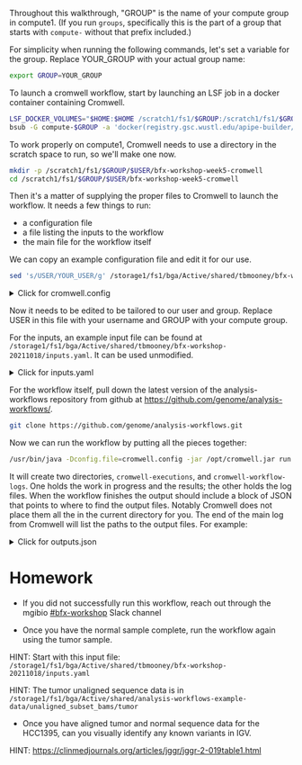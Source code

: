 Throughout this walkthrough, "GROUP" is the name of your compute group in compute1.  (If you run `groups`, specifically this is the part of a group that starts with `compute-` without that prefix included.)

For simplicity when running the following commands, let's set a variable for the group. Replace YOUR_GROUP with your actual group name:
```bash
export GROUP=YOUR_GROUP
```

To launch a cromwell workflow, start by launching an LSF job in a docker container containing Cromwell.
```bash
LSF_DOCKER_VOLUMES="$HOME:$HOME /scratch1/fs1/$GROUP:/scratch1/fs1/$GROUP /storage1/fs1/$GROUP/Active:/storage1/fs1/$GROUP/Active /storage1/fs1/bga/Active:/storage1/fs1/bga/Active" \
bsub -G compute-$GROUP -a 'docker(registry.gsc.wustl.edu/apipe-builder/genome_perl_environment:compute1-8)' -M 8000M -R 'select[mem>8000M] rusage[mem=8000M]' -Is -q general-interactive /bin/bash -l
```

To work properly on compute1, Cromwell needs to use a directory in the scratch space to run, so we'll make one now.
```bash
mkdir -p /scratch1/fs1/$GROUP/$USER/bfx-workshop-week5-cromwell
cd /scratch1/fs1/$GROUP/$USER/bfx-workshop-week5-cromwell
```

Then it's a matter of supplying the proper files to Cromwell to launch the workflow.  It needs a few things to run:
- a configuration file
- a file listing the inputs to the workflow
- the main file for the workflow itself

We can copy an example configuration file and edit it for our use.
```bash
sed 's/USER/YOUR_USER/g' /storage1/fs1/bga/Active/shared/tbmooney/bfx-workshop-20211018/cromwell.config | sed 's/GROUP/YOUR_GROUP/g' > cromwell.config
```
<details>
  <summary>Click for cromwell.config</summary>
  
```hocon
include required(classpath("application"))

backend {
  default = "LSF"
  providers {
    LSF {
      actor-factory = "cromwell.backend.impl.sfs.config.ConfigBackendLifecycleActorFactory"
      config {
        runtime-attributes = """
        Int cpu = 1
        Int memory_mb = 4096
        String? docker
        """

        submit-docker = """
        LSF_DOCKER_VOLUMES='${cwd}:${docker_cwd} /scratch1/fs1/GROUP:/scratch1/fs1/GROUP /storage1/fs1/bga/Active/shared:/storage1/fs1/bga/Active/shared' \
        LSF_DOCKER_PRESERVE_ENVIRONMENT=false \
        bsub \
        -J ${job_name} \
        -cwd ${cwd} \
        -o /dev/null \
        -e cromwell-workflow-logs/cromwell-%J.err \
        -q 'general' \
        -g '/USER/cromwell-workers' \
        -G 'compute-GROUP' \
        -a "docker0(${docker})" \
        -M ${memory_mb}M \
        -n ${cpu} \
        -R "span[hosts=1] select[mem>${memory_mb}M] rusage[mem=${memory_mb}M]" \
        /bin/bash ${script}
        """

        kill = "bkill ${job_id}"
        docker-kill = "bkill ${job_id}"
        check-alive = "bjobs -noheader -o stat ${job_id} | /bin/grep 'PEND\\|RUN'"
        job-id-regex = "Job <(\\d+)>.*"
      }
    }
  }
}
```

</details>

Now it needs to be edited to be tailored to our user and group.  Replace USER in this file with your username and GROUP with your compute group.

For the inputs, an example input file can be found at `/storage1/fs1/bga/Active/shared/tbmooney/bfx-workshop-20211018/inputs.yaml`.  It can be used unmodified.

<details>
<summary>Click for inputs.yaml</summary>
  
```yaml
---

bait_intervals:
  class: File
  path: /storage1/fs1/bga/Active/shared/analysis-workflows-example-data/somatic_inputs/hla_and_brca_genes_bait.interval_list

target_intervals:
  class: File
  path: /storage1/fs1/bga/Active/shared/analysis-workflows-example-data/somatic_inputs/hla_and_brca_genes_target.interval_list

sequence:
  - sequence:
      bam:
        class: File
        path: /storage1/fs1/bga/Active/shared/analysis-workflows-example-data/unaligned_subset_bams/normal/2895499331.bam
    readgroup: "@RG\tID:2895499331\tPU:H7HY2CCXX.3\tSM:H_NJ-HCC1395-HCC1395_BL\tLB:H_NJ-HCC1395-HCC1395_BL-lg21-lib1\tPL:Illumina\tCN:WUGSC"
  - sequence:
      bam:
        class: File
        path: /storage1/fs1/bga/Active/shared/analysis-workflows-example-data/unaligned_subset_bams/normal/2895499399.bam
    readgroup: "@RG\tID:2895499399\tPU:H7HY2CCXX.4\tSM:H_NJ-HCC1395-HCC1395_BL\tLB:H_NJ-HCC1395-HCC1395_BL-lg21-lib1\tPL:Illumina\tCN:WUGSC"

bqsr_known_sites:
- class: File
  path: /storage1/fs1/bga/Active/shared/analysis-workflows-example-data/somatic_inputs/hla_and_brca_genes_known_indels.vcf.gz
- class: File
  path: /storage1/fs1/bga/Active/shared/analysis-workflows-example-data/somatic_inputs/hla_and_brca_genes_mills.vcf.gz
- dbsnp_vcf:
  class: File
  path: /storage1/fs1/bga/Active/shared/analysis-workflows-example-data/somatic_inputs/hla_and_brca_genes_dbsnp.vcf.gz

omni_vcf:
  class: File
  path: /storage1/fs1/bga/Active/shared/analysis-workflows-example-data/somatic_inputs/hla_and_brca_genes_omni.vcf.gz

picard_metric_accumulation_level: LIBRARY

reference:
  class: File
  path: /storage1/fs1/bga/Active/shared/analysis-workflows-example-data/somatic_inputs/hla_and_brca_genes.fa

bqsr_intervals:
- chr6
- chr17

per_base_intervals:
- file:
    class: File
    path: /storage1/fs1/bga/Active/shared/analysis-workflows-example-data/somatic_inputs/hla_and_brca_genes_target.interval_list
  label: clinvar

per_target_intervals:
- file:
    class: File
    path: /storage1/fs1/bga/Active/shared/analysis-workflows-example-data/somatic_inputs/hla_and_brca_genes_target.interval_list
  label: acmg_genes

summary_intervals: []
```

</details>

For the workflow itself, pull down the latest version of the analysis-workflows repository from github at https://github.com/genome/analysis-workflows/.
```bash
git clone https://github.com/genome/analysis-workflows.git
```

Now we can run the workflow by putting all the pieces together:
```bash
/usr/bin/java -Dconfig.file=cromwell.config -jar /opt/cromwell.jar run -t cwl -i /storage1/fs1/bga/Active/shared/tbmooney/bfx-workshop-20211018/inputs.yaml analysis-workflows/definitions/pipelines/alignment_exome.cwl
```

It will create two directories, `cromwell-executions`, and `cromwell-workflow-logs`.  One holds the work in progress and the results; the other holds the log files.  When the workflow finishes the output should include a block of JSON that points to where to find the output files.  Notably Cromwell does not place them all the in the current directory for you.  The end of the main log from Cromwell will list the paths to the output files.  For example:

<details>
  <summary>Click for outputs.json</summary>
  
```json
{
  "outputs": {
    "alignment_exome.cwl.per_base_coverage_metrics": [{
      "format": null,
      "location": "/scratch1/fs1/GROUP/USER/bfx-workshop-week5-cromwell/cromwell-executions/alignment_exome.cwl/1021e5a7-1df7-42d8-bcd8-978a3c7b8c9b/call-qc/qc_exome.cwl/e9ee5780-959d-453b-9c8a-3f1eef78e0f6/call-collect_detailed_hs_metrics/hs_metrics.cwl/c4ae069e-2807-435d-9ca1-dd72b1b832d1/call-collect_per_base_hs_metrics/shard-0/execution/final.base-clinvar-PerBaseCoverage.txt",
      "size": 264508,
      "secondaryFiles": [],
      "contents": null,
      "checksum": null,
      "class": "File"
    }],
    "alignment_exome.cwl.summary_hs_metrics": [],
    "alignment_exome.cwl.per_base_hs_metrics": [{
      "format": null,
      "location": "/scratch1/fs1/GROUP/USER/bfx-workshop-week5-cromwell/cromwell-executions/alignment_exome.cwl/1021e5a7-1df7-42d8-bcd8-978a3c7b8c9b/call-qc/qc_exome.cwl/e9ee5780-959d-453b-9c8a-3f1eef78e0f6/call-collect_detailed_hs_metrics/hs_metrics.cwl/c4ae069e-2807-435d-9ca1-dd72b1b832d1/call-collect_per_base_hs_metrics/shard-0/execution/final.base-clinvar-HsMetrics.txt",
      "size": 5547,
      "secondaryFiles": [],
      "contents": null,
      "checksum": null,
      "class": "File"
    }],
    "alignment_exome.cwl.hs_metrics": {
      "format": null,
      "location": "/scratch1/fs1/GROUP/USER/bfx-workshop-week5-cromwell/cromwell-executions/alignment_exome.cwl/1021e5a7-1df7-42d8-bcd8-978a3c7b8c9b/call-qc/qc_exome.cwl/e9ee5780-959d-453b-9c8a-3f1eef78e0f6/call-collect_roi_hs_metrics/execution/final.roi-HsMetrics.txt",
      "size": 4995,
      "secondaryFiles": [],
      "contents": null,
      "checksum": null,
      "class": "File"
    },
    "alignment_exome.cwl.alignment_summary_metrics": {
      "format": null,
      "location": "/scratch1/fs1/GROUP/USER/bfx-workshop-week5-cromwell/cromwell-executions/alignment_exome.cwl/1021e5a7-1df7-42d8-bcd8-978a3c7b8c9b/call-qc/qc_exome.cwl/e9ee5780-959d-453b-9c8a-3f1eef78e0f6/call-collect_alignment_summary_metrics/execution/final.AlignmentSummaryMetrics.txt",
      "size": 4204,
      "secondaryFiles": [],
      "contents": null,
      "checksum": null,
      "class": "File"
    },
    "alignment_exome.cwl.verify_bam_id_metrics": {
      "format": null,
      "location": "/scratch1/fs1/GROUP/USER/bfx-workshop-week5-cromwell/cromwell-executions/alignment_exome.cwl/1021e5a7-1df7-42d8-bcd8-978a3c7b8c9b/call-qc/qc_exome.cwl/e9ee5780-959d-453b-9c8a-3f1eef78e0f6/call-verify_bam_id/execution/final.VerifyBamId.selfSM",
      "size": 229,
      "secondaryFiles": [],
      "contents": null,
      "checksum": null,
      "class": "File"
    },
    "alignment_exome.cwl.per_target_coverage_metrics": [{
      "format": null,
      "location": "/scratch1/fs1/GROUP/USER/bfx-workshop-week5-cromwell/cromwell-executions/alignment_exome.cwl/1021e5a7-1df7-42d8-bcd8-978a3c7b8c9b/call-qc/qc_exome.cwl/e9ee5780-959d-453b-9c8a-3f1eef78e0f6/call-collect_detailed_hs_metrics/hs_metrics.cwl/c4ae069e-2807-435d-9ca1-dd72b1b832d1/call-collect_per_target_hs_metrics/shard-0/execution/final.target-acmg_genes-PerTargetCoverage.txt",
      "size": 4937,
      "secondaryFiles": [],
      "contents": null,
      "checksum": null,
      "class": "File"
    }],
    "alignment_exome.cwl.bam": {
      "format": null,
      "location": "/scratch1/fs1/GROUP/USER/bfx-workshop-week5-cromwell/cromwell-executions/alignment_exome.cwl/1021e5a7-1df7-42d8-bcd8-978a3c7b8c9b/call-alignment/sequence_to_bqsr.cwl/724f4e63-b233-4c06-9f23-cab10687966d/call-index_bam/execution/final.bam",
      "size": 641787,
      "secondaryFiles": [{
        "format": null,
        "location": "/scratch1/fs1/GROUP/USER/bfx-workshop-week5-cromwell/cromwell-executions/alignment_exome.cwl/1021e5a7-1df7-42d8-bcd8-978a3c7b8c9b/call-alignment/sequence_to_bqsr.cwl/724f4e63-b233-4c06-9f23-cab10687966d/call-index_bam/execution/final.bam.bai",
        "size": null,
        "secondaryFiles": [],
        "contents": null,
        "checksum": null,
        "class": "File"
      }, {
        "format": null,
        "location": "/scratch1/fs1/GROUP/USER/bfx-workshop-week5-cromwell/cromwell-executions/alignment_exome.cwl/1021e5a7-1df7-42d8-bcd8-978a3c7b8c9b/call-alignment/sequence_to_bqsr.cwl/724f4e63-b233-4c06-9f23-cab10687966d/call-index_bam/execution/final.bai",
        "size": null,
        "secondaryFiles": [],
        "contents": null,
        "checksum": null,
        "class": "File"
      }],
      "contents": null,
      "checksum": null,
      "class": "File"
    },
    "alignment_exome.cwl.verify_bam_id_depth": {
      "format": null,
      "location": "/scratch1/fs1/GROUP/USER/bfx-workshop-week5-cromwell/cromwell-executions/alignment_exome.cwl/1021e5a7-1df7-42d8-bcd8-978a3c7b8c9b/call-qc/qc_exome.cwl/e9ee5780-959d-453b-9c8a-3f1eef78e0f6/call-verify_bam_id/execution/final.VerifyBamId.depthSM",
      "size": 544,
      "secondaryFiles": [],
      "contents": null,
      "checksum": null,
      "class": "File"
    },
    "alignment_exome.cwl.mark_duplicates_metrics": {
      "format": null,
      "location": "/scratch1/fs1/GROUP/USER/bfx-workshop-week5-cromwell/cromwell-executions/alignment_exome.cwl/1021e5a7-1df7-42d8-bcd8-978a3c7b8c9b/call-alignment/sequence_to_bqsr.cwl/724f4e63-b233-4c06-9f23-cab10687966d/call-mark_duplicates_and_sort/execution/final.merged.NameSorted.mark_dups_metrics.txt",
      "size": 3045,
      "secondaryFiles": [],
      "contents": null,
      "checksum": null,
      "class": "File"
    },
    "alignment_exome.cwl.flagstats": {
      "format": null,
      "location": "/scratch1/fs1/GROUP/USER/bfx-workshop-week5-cromwell/cromwell-executions/alignment_exome.cwl/1021e5a7-1df7-42d8-bcd8-978a3c7b8c9b/call-qc/qc_exome.cwl/e9ee5780-959d-453b-9c8a-3f1eef78e0f6/call-samtools_flagstat/execution/final.bam.flagstat",
      "size": 402,
      "secondaryFiles": [],
      "contents": null,
      "checksum": null,
      "class": "File"
    },
    "alignment_exome.cwl.insert_size_metrics": {
      "format": null,
      "location": "/scratch1/fs1/GROUP/USER/bfx-workshop-week5-cromwell/cromwell-executions/alignment_exome.cwl/1021e5a7-1df7-42d8-bcd8-978a3c7b8c9b/call-qc/qc_exome.cwl/e9ee5780-959d-453b-9c8a-3f1eef78e0f6/call-collect_insert_size_metrics/execution/final.InsertSizeMetrics.txt",
      "size": 5286,
      "secondaryFiles": [],
      "contents": null,
      "checksum": null,
      "class": "File"
    },
    "alignment_exome.cwl.per_target_hs_metrics": [{
      "format": null,
      "location": "/scratch1/fs1/GROUP/USER/bfx-workshop-week5-cromwell/cromwell-executions/alignment_exome.cwl/1021e5a7-1df7-42d8-bcd8-978a3c7b8c9b/call-qc/qc_exome.cwl/e9ee5780-959d-453b-9c8a-3f1eef78e0f6/call-collect_detailed_hs_metrics/hs_metrics.cwl/c4ae069e-2807-435d-9ca1-dd72b1b832d1/call-collect_per_target_hs_metrics/shard-0/execution/final.target-acmg_genes-HsMetrics.txt",
      "size": 5571,
      "secondaryFiles": [],
      "contents": null,
      "checksum": null,
      "class": "File"
    }],
    "alignment_exome.cwl.insert_size_histogram": {
      "format": null,
      "location": "/scratch1/fs1/GROUP/USER/bfx-workshop-week5-cromwell/cromwell-executions/alignment_exome.cwl/1021e5a7-1df7-42d8-bcd8-978a3c7b8c9b/call-qc/qc_exome.cwl/e9ee5780-959d-453b-9c8a-3f1eef78e0f6/call-collect_insert_size_metrics/execution/final.InsertSizeHistogram.pdf",
      "size": 15046,
      "secondaryFiles": [],
      "contents": null,
      "checksum": null,
      "class": "File"
    }
  },
  "id": "1021e5a7-1df7-42d8-bcd8-978a3c7b8c9b"
}
```

</details>



# Homework
* If you did not successfully run this workflow, reach out through the mgibio [#bfx-workshop](https://mgibio.slack.com/archives/CDE4LQHHD) Slack channel

* Once you have the normal sample complete, run the workflow again using the tumor sample.

HINT: Start with this input file: `/storage1/fs1/bga/Active/shared/tbmooney/bfx-workshop-20211018/inputs.yaml`

HINT: The tumor unaligned sequence data is in `/storage1/fs1/bga/Active/shared/analysis-workflows-example-data/unaligned_subset_bams/tumor`

* Once you have aligned tumor and normal sequence data for the HCC1395, can you visually identify any known variants in IGV.

HINT: https://clinmedjournals.org/articles/jggr/jggr-2-019table1.html

